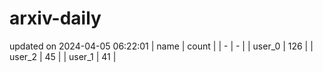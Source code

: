 # arxiv-daily
updated on 2024-04-05 06:22:01
| name | count |
| - | - |
| user_0 | 126 |
| user_2 | 45 |
| user_1 | 41 |
